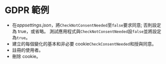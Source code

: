 # <a name="gdpr-sample"></a>GDPR 範例

* 在*appsettings.json*，將`CheckNotConsentNeeded`至`false`要求同意; 否則設定為 true，或省略。 測試應用程式與`CheckNotConsentNeeded`設`false`並將設定為`true`。
* 建立的每個變化的基本和非必要 cookie`CheckConsentNeeded`和授與同意。
* 註冊的使用者。
* 刪除 cookie。
